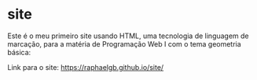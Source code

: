 # site

Este é o meu primeiro site usando HTML, uma tecnologia de linguagem de marcação, para a matéria de Programação Web I com o tema geometria básica:

Link para o site: https://raphaelgb.github.io/site/
